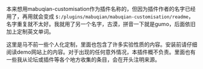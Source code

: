 本来想用mabuqian-customisation作为插件名称的，但因为插件作者的名字已经用了，再用就会变成 `$:/plugins/mabuqian/mabuqian-customisation/readme`，名字重复就不太好。我就用了另一个名字，古漠，拼音一下就是gumo，后面依旧加上定制英文单词。

这里是马不前一些个人化定制，里面也包含了许多实验性质的内容。安装前请仔细阅读demo网站上的内容。对于出现的任何意外情况，本插件概不负责。里面也有一些我从论坛或插件等各个地方收集的条目，会在开头注明来源。
